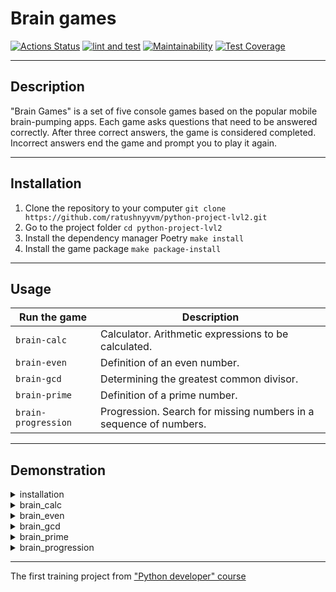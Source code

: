 # Brain games

[![Actions Status](https://github.com/ratushnyyvm/python-project-lvl1/workflows/hexlet-check/badge.svg)](https://github.com/ratushnyyvm/python-project-lvl1/actions)
[![lint and test](https://github.com/ratushnyyvm/python-project-lvl1/actions/workflows/brain-games-CI.yml/badge.svg)](https://github.com/ratushnyyvm/python-project-lvl1/actions/workflows/brain-games-CI.yml)
[![Maintainability](https://api.codeclimate.com/v1/badges/0b9b52f59c4b42e900d3/maintainability)](https://codeclimate.com/github/ratushnyyvm/python-project-lvl1/maintainability)
[![Test Coverage](https://api.codeclimate.com/v1/badges/0b9b52f59c4b42e900d3/test_coverage)](https://codeclimate.com/github/ratushnyyvm/python-project-lvl1/test_coverage)

---

## Description
"Brain Games" is a set of five console games based on the popular mobile brain-pumping apps. Each game asks questions that need to be answered correctly. After three correct answers, the game is considered completed. Incorrect answers end the game and prompt you to play it again.

---

## Installation

1. Clone the repository to your computer `git clone https://github.com/ratushnyyvm/python-project-lvl2.git`
2. Go to the project folder `cd python-project-lvl2`
3. Install the dependency manager Poetry `make install`
4. Install the game package `make package-install`

---

## Usage

| Run the game        | Description                                                       |
|---------------------|-------------------------------------------------------------------|
| `brain-calc`        | Calculator. Arithmetic expressions to be calculated.              |
| `brain-even`        | Definition of an even number.                                     |
| `brain-gcd`         | Determining the greatest common divisor.                          |
| `brain-prime`       | Definition of a prime number.                                     |
| `brain-progression` | Progression. Search for missing numbers in a sequence of numbers. |

---

## Demonstration

<details>
  <summary>installation</summary>
    
  [![asciicast](https://asciinema.org/a/iXe6qBsfULEBR7qo6fAsSdVHo.svg)](https://asciinema.org/a/iXe6qBsfULEBR7qo6fAsSdVHo)
</details>

<details>
  <summary>brain_calc</summary>
    
  ### win
  [![asciicast](https://asciinema.org/a/wlH3YnemKkvupRP4Bk8SBgHlm.svg)](https://asciinema.org/a/wlH3YnemKkvupRP4Bk8SBgHlm)

  ### loss
  [![asciicast](https://asciinema.org/a/iSlmp2GNEEx3NOxPlGTAkwEkv.svg)](https://asciinema.org/a/iSlmp2GNEEx3NOxPlGTAkwEkv)
</details>

<details>
  <summary>brain_even</summary>
    
  ### win
  [![asciicast](https://asciinema.org/a/qnF9f0NEfQPFC00FdtYl7fLgN.svg)](https://asciinema.org/a/qnF9f0NEfQPFC00FdtYl7fLgN)

  ### loss
  [![asciicast](https://asciinema.org/a/RX2vFe4QPw2Ib3iAdLxRQYSNZ.svg)](https://asciinema.org/a/RX2vFe4QPw2Ib3iAdLxRQYSNZ)
</details>

<details>
  <summary>brain_gcd</summary>
    
  ### win
  [![asciicast](https://asciinema.org/a/MwP56gOHD4Cnr2MLktqs5cKuj.svg)](https://asciinema.org/a/MwP56gOHD4Cnr2MLktqs5cKuj)

  ### loss
  [![asciicast](https://asciinema.org/a/PqMbAujzS7f2U9zBosR0UEdgg.svg)](https://asciinema.org/a/PqMbAujzS7f2U9zBosR0UEdgg)
</details>

<details>
  <summary>brain_prime</summary>
    
  ### win
  [![asciicast](https://asciinema.org/a/NiZrQUlahzg5nwLO3BBdUKdZQ.svg)](https://asciinema.org/a/NiZrQUlahzg5nwLO3BBdUKdZQ)

  ### loss
  [![asciicast](https://asciinema.org/a/YGAl0k2KlYwh8dH24YP6SOYmR.svg)](https://asciinema.org/a/YGAl0k2KlYwh8dH24YP6SOYmR)
</details>

<details>
  <summary>brain_progression</summary>
    
  ### win
  [![asciicast](https://asciinema.org/a/FK5p0Dmxtg02b2xEswd4YRCbE.svg)](https://asciinema.org/a/FK5p0Dmxtg02b2xEswd4YRCbE)

  ### loss
  [![asciicast](https://asciinema.org/a/3oO7JjUsj0romQOucELlwqYM9.svg)](https://asciinema.org/a/3oO7JjUsj0romQOucELlwqYM9)
</details>

---

The first training project from ["Python developer" course](https://ru.hexlet.io/programs/python)